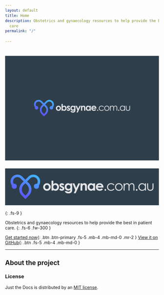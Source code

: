 ```yaml
---
layout: default
title: Home
description: Obstetrics and gynaecology resources to help provide the best in patient
  care
permalink: "/"

---
```

# ![](/assets/images/obsygynae-01.jpg)

![](/assets/images/obsygynae-02.jpg)

{: .fs-9 }

Obstetrics and gynaecology resources to help provide the best in patient care.
{: .fs-6 .fw-300 }

[Get started now](/clinical-resources){: .btn .btn-primary .fs-5 .mb-4 .mb-md-0 .mr-2 } [View it on GitHub](https://github.com/obsgynae/obsgynae){: .btn .fs-5 .mb-4 .mb-md-0 }

***

## About the project

### License

Just the Docs is distributed by an [MIT license](https://github.com/pmarsceill/just-the-docs/tree/master/LICENSE.txt).